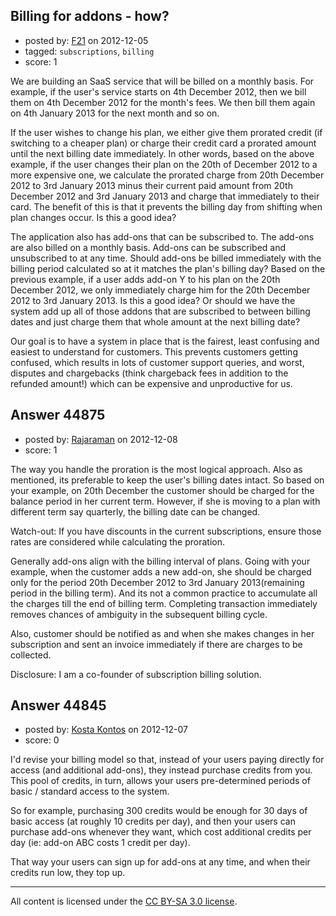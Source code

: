 ## Billing for addons - how?

- posted by: [F21](https://stackexchange.com/users/-1/13598-f21) on 2012-12-05
- tagged: `subscriptions`, `billing`
- score: 1

We are building an SaaS service that will be billed on a monthly basis. For example, if the user's service starts on 4th December 2012, then we bill them on 4th December 2012 for the month's fees. We then bill them again on 4th January 2013 for the next month and so on.

If the user wishes to change his plan, we either give them prorated credit (if switching to a cheaper plan) or charge their credit card a prorated amount until the next billing date immediately. In other words, based on the above example, if the user changes their plan on the 20th of December 2012 to a more expensive one, we calculate the prorated charge from 20th December 2012 to 3rd January 2013 minus their current paid amount from 20th December 2012 and 3rd January 2013 and charge that immediately to their card. The benefit of this is that it prevents the billing day from shifting when plan changes occur. Is this a good idea?

The application also has add-ons that can be subscribed to. The add-ons are also billed on a monthly basis. Add-ons can be subscribed and unsubscribed to at any time. Should add-ons be billed immediately with the billing period calculated so at it matches the plan's billing day? Based on the previous example, if a user adds add-on Y to his plan on the 20th December 2012, we only immediately charge him for the 20th December 2012 to 3rd January 2013. Is this a good idea? Or should we have the system add up all of those addons that are subscribed to between billing dates and just charge them that whole amount at the next billing date?

Our goal is to have a system in place that is the fairest, least confusing and easiest to understand for customers. This prevents customers getting confused, which results in lots of customer support queries, and worst, disputes and chargebacks (think chargeback fees in addition to the refunded amount!) which can be expensive and unproductive for us.


## Answer 44875

- posted by: [Rajaraman](https://stackexchange.com/users/-1/21983-rajaraman) on 2012-12-08
- score: 1

The way you handle the proration is the most logical approach. Also as mentioned, its preferable to keep the user's billing dates intact. So based on your example, on 20th December the customer should be charged for the balance period in her current term. However, if she is moving to a plan with different term say quarterly, the billing date can be changed. 

Watch-out: If you have discounts in the current subscriptions, ensure those rates are considered while calculating the proration.

Generally add-ons align with the billing interval of plans. Going with your example, when the customer adds a new add-on, she should be charged only for the period 20th December 2012 to 3rd January 2013(remaining period in the billing term). And its not a common practice to accumulate all the charges till the end of billing term. Completing transaction immediately removes chances of ambiguity in the subsequent billing cycle.

Also, customer should be notified as and when she makes changes in her subscription and sent an invoice immediately if there are charges to be collected. 


Disclosure: I am a co-founder of subscription billing solution.



## Answer 44845

- posted by: [Kosta Kontos](https://stackexchange.com/users/-1/16592-kosta-kontos) on 2012-12-07
- score: 0

I'd revise your billing model so that, instead of your users paying directly for access (and additional add-ons), they instead purchase credits from you. This pool of credits, in turn, allows your users pre-determined periods of basic / standard access to the system.

So for example, purchasing 300 credits would be enough for 30 days of basic access (at roughly 10 credits per day), and then your users can purchase add-ons whenever they want, which cost additional credits per day (ie: add-on ABC costs 1 credit per day).

That way your users can sign up for add-ons at any time, and when their credits run low, they top up.



---

All content is licensed under the [CC BY-SA 3.0 license](https://creativecommons.org/licenses/by-sa/3.0/).
